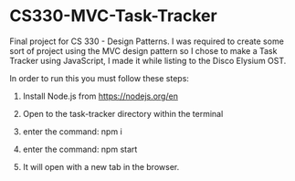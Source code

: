 # CS330-MVC-Task-Tracker
Final project for CS 330 - Design Patterns. I was required to create some sort of project using the MVC design pattern so I chose to make a Task Tracker using JavaScript, I made it while listing to the Disco Elysium OST.

In order to run this you must follow these steps:

1. Install Node.js from https://nodejs.org/en

2. Open to the task-tracker directory within the terminal

3. enter the command: npm i

4. enter the command: npm start

5. It will open with a new tab in the browser. 
